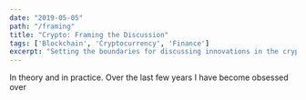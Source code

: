 ```yaml
---
date: "2019-05-05"
path: "/framing"
title: "Crypto: Framing the Discussion"
tags: ['Blockchain', 'Cryptocurrency', 'Finance']
excerpt: "Setting the boundaries for discussing innovations in the crypto-space"
---
```


In theory and in practice. Over the last few years I have become obsessed over 